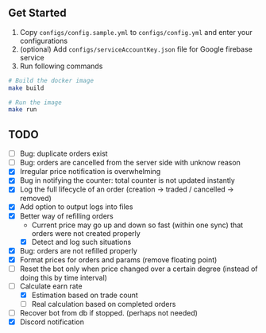## Get Started

1. Copy `configs/config.sample.yml` to `configs/config.yml` and enter your configurations
2. (optional) Add `configs/serviceAccountKey.json` file for Google firebase service
3. Run following commands

``` sh
# Build the docker image
make build

# Run the image
make run
```

## TODO

- [ ] Bug: duplicate orders exist
- [ ] Bug: orders are cancelled from the server side with unknow reason
- [x] Irregular price notification is overwhelming
- [x] Bug in notifying the counter: total counter is not updated instantly
- [x] Log the full lifecycle of an order (creation -> traded / cancelled -> removed)
- [x] Add option to output logs into files
- [x] Better way of refilling orders
  - Current price may go up and down so fast (within one sync) that orders were not created properly
  - [x] Detect and log such situations
- [x] Bug: orders are not refilled properly
- [x] Format prices for orders and params (remove floating point)
- [ ] Reset the bot only when price changed over a certain degree (instead of doing this by time interval)
- [ ] Calculate earn rate
  - [x] Estimation based on trade count
  - [ ] Real calculation based on completed orders
- [ ] Recover bot from db if stopped. (perhaps not needed)
- [x] Discord notification
